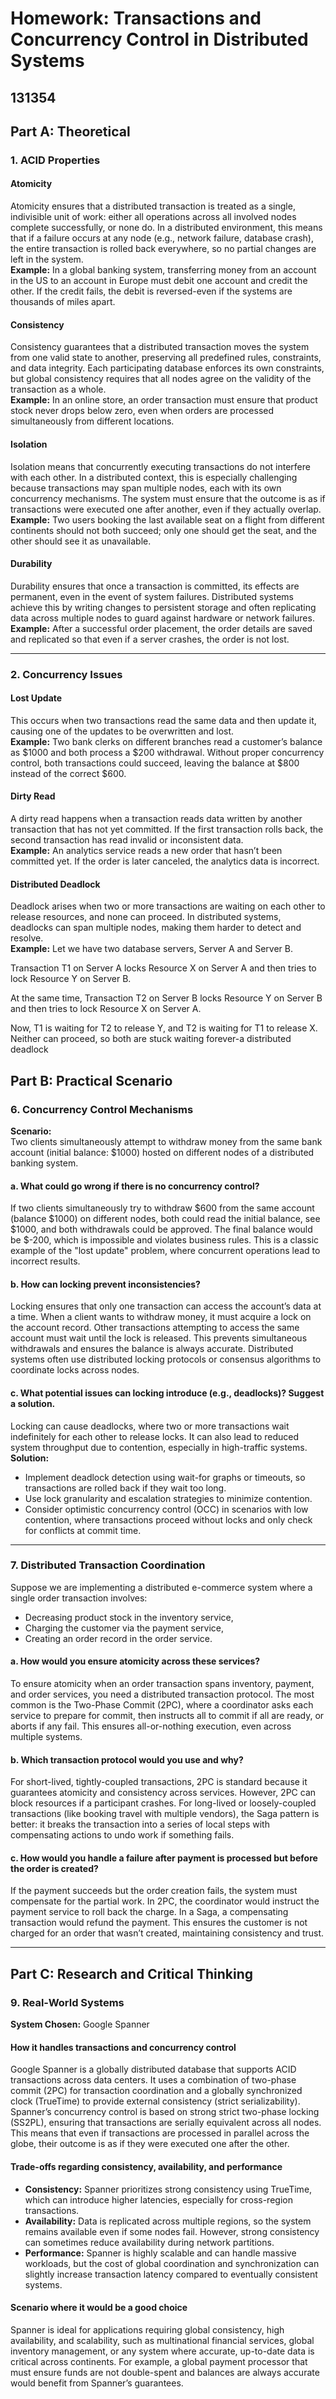# Homework: Transactions and Concurrency Control in Distributed Systems
## 131354

## Part A: Theoretical

### 1. ACID Properties 

#### Atomicity
Atomicity ensures that a distributed transaction is treated as a single, indivisible unit of work: either all operations across all involved nodes complete successfully, or none do. In a distributed environment, this means that if a failure occurs at any node (e.g., network failure, database crash), the entire transaction is rolled back everywhere, so no partial changes are left in the system.  
**Example:** In a global banking system, transferring money from an account in the US to an account in Europe must debit one account and credit the other. If the credit fails, the debit is reversed-even if the systems are thousands of miles apart.

#### Consistency
Consistency guarantees that a distributed transaction moves the system from one valid state to another, preserving all predefined rules, constraints, and data integrity. Each participating database enforces its own constraints, but global consistency requires that all nodes agree on the validity of the transaction as a whole.  
**Example:** In an online store, an order transaction must ensure that product stock never drops below zero, even when orders are processed simultaneously from different locations.

#### Isolation
Isolation means that concurrently executing transactions do not interfere with each other. In a distributed context, this is especially challenging because transactions may span multiple nodes, each with its own concurrency mechanisms. The system must ensure that the outcome is as if transactions were executed one after another, even if they actually overlap.  
**Example:** Two users booking the last available seat on a flight from different continents should not both succeed; only one should get the seat, and the other should see it as unavailable.

#### Durability
Durability ensures that once a transaction is committed, its effects are permanent, even in the event of system failures. Distributed systems achieve this by writing changes to persistent storage and often replicating data across multiple nodes to guard against hardware or network failures.  
**Example:** After a successful order placement, the order details are saved and replicated so that even if a server crashes, the order is not lost.

---

### 2. Concurrency Issues

#### Lost Update
This occurs when two transactions read the same data and then update it, causing one of the updates to be overwritten and lost.  
**Example:** Two bank clerks on different branches read a customer’s balance as $1000 and both process a $200 withdrawal. Without proper concurrency control, both transactions could succeed, leaving the balance at $800 instead of the correct $600.

#### Dirty Read
A dirty read happens when a transaction reads data written by another transaction that has not yet committed. If the first transaction rolls back, the second transaction has read invalid or inconsistent data.  
**Example:** An analytics service reads a new order that hasn’t been committed yet. If the order is later canceled, the analytics data is incorrect.

#### Distributed Deadlock
Deadlock arises when two or more transactions are waiting on each other to release resources, and none can proceed. In distributed systems, deadlocks can span multiple nodes, making them harder to detect and resolve.  
**Example:** Let we have two database servers, Server A and Server B.

Transaction T1 on Server A locks Resource X on Server A and then tries to lock Resource Y on Server B.

At the same time, Transaction T2 on Server B locks Resource Y on Server B and then tries to lock Resource X on Server A.

Now, T1 is waiting for T2 to release Y, and T2 is waiting for T1 to release X. Neither can proceed, so both are stuck waiting forever-a distributed deadlock


## Part B: Practical Scenario

### 6. Concurrency Control Mechanisms 

**Scenario:**  
Two clients simultaneously attempt to withdraw money from the same bank account (initial balance: $1000) hosted on different nodes of a distributed banking system.

#### a. What could go wrong if there is no concurrency control?
If two clients simultaneously try to withdraw $600 from the same account (balance $1000) on different nodes, both could read the initial balance, see $1000, and both withdrawals could be approved. The final balance would be $-200, which is impossible and violates business rules. This is a classic example of the "lost update" problem, where concurrent operations lead to incorrect results.

#### b. How can locking prevent inconsistencies?
Locking ensures that only one transaction can access the account’s data at a time. When a client wants to withdraw money, it must acquire a lock on the account record. Other transactions attempting to access the same account must wait until the lock is released. This prevents simultaneous withdrawals and ensures the balance is always accurate. Distributed systems often use distributed locking protocols or consensus algorithms to coordinate locks across nodes.

#### c. What potential issues can locking introduce (e.g., deadlocks)? Suggest a solution.
Locking can cause deadlocks, where two or more transactions wait indefinitely for each other to release locks. It can also lead to reduced system throughput due to contention, especially in high-traffic systems.  
**Solution:**  
- Implement deadlock detection using wait-for graphs or timeouts, so transactions are rolled back if they wait too long.
- Use lock granularity and escalation strategies to minimize contention.
- Consider optimistic concurrency control (OCC) in scenarios with low contention, where transactions proceed without locks and only check for conflicts at commit time.

---

### 7. Distributed Transaction Coordination

Suppose we are implementing a distributed e-commerce system where a single order transaction involves:
- Decreasing product stock in the inventory service,
- Charging the customer via the payment service,
- Creating an order record in the order service.

#### a. How would you ensure atomicity across these services?
To ensure atomicity when an order transaction spans inventory, payment, and order services, you need a distributed transaction protocol. The most common is the Two-Phase Commit (2PC), where a coordinator asks each service to prepare for commit, then instructs all to commit if all are ready, or aborts if any fail. This ensures all-or-nothing execution, even across multiple systems.

#### b. Which transaction protocol would you use and why?
For short-lived, tightly-coupled transactions, 2PC is standard because it guarantees atomicity and consistency across services. However, 2PC can block resources if a participant crashes. For long-lived or loosely-coupled transactions (like booking travel with multiple vendors), the Saga pattern is better: it breaks the transaction into a series of local steps with compensating actions to undo work if something fails.

#### c. How would you handle a failure after payment is processed but before the order is created?
If the payment succeeds but the order creation fails, the system must compensate for the partial work. In 2PC, the coordinator would instruct the payment service to roll back the charge. In a Saga, a compensating transaction would refund the payment. This ensures the customer is not charged for an order that wasn’t created, maintaining consistency and trust.

---

## Part C: Research and Critical Thinking 

### 9. Real-World Systems
**System Chosen:** Google Spanner

#### How it handles transactions and concurrency control
Google Spanner is a globally distributed database that supports ACID transactions across data centers. It uses a combination of two-phase commit (2PC) for transaction coordination and a globally synchronized clock (TrueTime) to provide external consistency (strict serializability). Spanner’s concurrency control is based on strong strict two-phase locking (SS2PL), ensuring that transactions are serially equivalent across all nodes. This means that even if transactions are processed in parallel across the globe, their outcome is as if they were executed one after the other.

#### Trade-offs regarding consistency, availability, and performance
- **Consistency:** Spanner prioritizes strong consistency using TrueTime, which can introduce higher latencies, especially for cross-region transactions.
- **Availability:** Data is replicated across multiple regions, so the system remains available even if some nodes fail. However, strong consistency can sometimes reduce availability during network partitions.
- **Performance:** Spanner is highly scalable and can handle massive workloads, but the cost of global coordination and synchronization can slightly increase transaction latency compared to eventually consistent systems.

#### Scenario where it would be a good choice
Spanner is ideal for applications requiring global consistency, high availability, and scalability, such as multinational financial services, global inventory management, or any system where accurate, up-to-date data is critical across continents. For example, a global payment processor that must ensure funds are not double-spent and balances are always accurate would benefit from Spanner’s guarantees.


